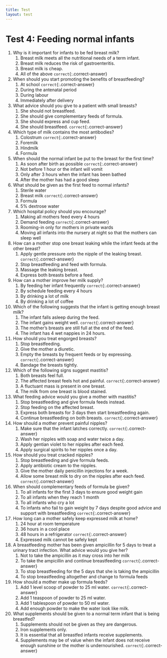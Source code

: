 ```yaml
---
title: Test
layout: test
---
```


# Test 4: Feeding normal infants

1.	Why is it important for infants to be fed breast milk?
	1.	Breast milk meets all the nutritional needs of a term infant.
	1.	Breast milk reduces the risk of gastroenteritis.
	1.	Breast milk is cheap.
	1.	All of the above `correct`{:.correct-answer}
2.	When should you start promoting the benefits of breastfeeding?
	1.	At school `correct`{:.correct-answer}
	1.	During the antenatal period
	1.	During labour
	1.	Immediately after delivery
3.	What advice should you give to a patient with small breasts?
	1.	She should not breastfeed.
	1.	She should give complementary feeds of formula.
	1.	She should express and cup feed.
	1.	She should breastfeed. `correct`{:.correct-answer}
4.	Which type of milk contains the most antibodies?
	1.	Colostrum `correct`{:.correct-answer}
	1.	Foremilk
	1.	Hindmilk
	1.	Formula
5.	When should the normal infant be put to the breast for the first time?
	1.	As soon after birth as possible `correct`{:.correct-answer}
	1.	Not before 1 hour or the infant will vomit
	1.	Only after 3 hours when the infant has been bathed
	1.	After the mother has had a good sleep
6.	What should be given as the first feed to normal infants?
	1.	Sterile water
	1.	Breast milk `correct`{:.correct-answer}
	1.	Formula
	1.	5% dextrose water
7.	Which hospital policy should you encourage?
	1.	Making all mothers feed every 4 hours
	1.	Demand feeding `correct`{:.correct-answer}
	1.	Rooming-in only for mothers in private wards
	1.	Moving all infants into the nursery at night so that the mothers can sleep well
8.	How can a mother stop one breast leaking while the infant feeds at the other breast?
	1.	Apply gentle pressure onto the nipple of the leaking breast. `correct`{:.correct-answer}
	1.	Stop breastfeeding and feed with formula.
	1.	Massage the leaking breast.
	1.	Express both breasts before a feed.
9.	How can a mother improve her milk supply?
	1.	By feeding her infant frequently `correct`{:.correct-answer}
	1.	By schedule feeding every 4 hours
	1.	By drinking a lot of milk
	1.	By drinking a lot of coffee
10.	Which of the following suggests that the infant is getting enough breast milk?
	1.	The infant falls asleep during the feed.
	1.	The infant gains weight well. `correct`{:.correct-answer}
	1.	The mother’s breasts are still full at the end of the feed.
	1.	The infant has 4 wet nappies in 24 hours.
11.	How should you treat engorged breasts?
	1.	Stop breastfeeding.
	1.	Give the mother a diuretic.
	1.	Empty the breasts by frequent feeds or by expressing. `correct`{:.correct-answer}
	1.	Bandage the breasts tightly.
12.	Which of the following signs suggest mastitis?
	1.	Both breasts feel full.
	1.	The affected breast feels hot and painful. `correct`{:.correct-answer}
	1.	A fluctuant mass is present in one breast.
	1.	The milk from one breast is blood stained.
13.	What feeding advice would you give a mother with mastitis?
	1.	Stop breastfeeding and give formula feeds instead.
	1.	Stop feeding on the affected breast.
	1.	Express both breasts for 3 days then start breastfeeding again.
	1.	Continue breastfeeding on both breasts. `correct`{:.correct-answer}
14.	How should a mother prevent painful nipples?
	1.	Make sure that the infant latches correctly. `correct`{:.correct-answer}
	1.	Wash her nipples with soap and water twice a day.
	1.	Apply gentian violet to her nipples after each feed.
	1.	Apply surgical spirits to her nipples once a day.
15.	How should you treat cracked nipples?
	1.	Stop breastfeeding and give formula feeds.
	1.	Apply antibiotic cream to the nipples.
	1.	Give the mother daily penicillin injections for a week.
	1.	Allow some breast milk to dry on the nipples after each feed. `correct`{:.correct-answer}
16.	When should complementary feeds of formula be given?
	1.	To all infants for the first 3 days to ensure good weight gain
	1.	To all infants when they reach 1 month
	1.	To all infants who cry a lot
	1.	To infants who fail to gain weight by 7 days despite good advice and support with breastfeeding `correct`{:.correct-answer}
17.	How long can a mother safely keep expressed milk at home?
	1.	24 hour at room temperature
	1.	36 hours in a cool place
	1.	48 hours in a refrigerator `correct`{:.correct-answer}
	1.	Expressed milk cannot be safely kept
18.	A breastfeeding mother has been given ampicillin for 5 days to treat a urinary tract infection. What advice would you give her?
	1.	Not to take the ampicillin as it may cross into her milk
	1.	To take the ampicillin and continue breastfeeding `correct`{:.correct-answer}
	1.	To stop breastfeeding for the 5 days that she is taking the ampicillin
	1.	To stop breastfeeding altogether and change to formula feeds
19.	How should a mother make up formula feeds?
	1.	Add 1 level scoop of powder to 25 ml water. `correct`{:.correct-answer}
	1.	Add 1 teaspoon of powder to 25 ml water.
	1.	Add 1 tablespoon of powder to 50 ml water.
	1.	Add enough powder to make the water look like milk.
20.	What supplements should be given to a normal term infant that is being breastfed?
	1.	Supplements should not be given as they are dangerous.
	1.	Iron supplements only.
	1.	It is essential that all breastfed infants receive supplements.
	1.	Supplements may be of value when the infant does not receive enough sunshine or the mother is undernourished. `correct`{:.correct-answer}
